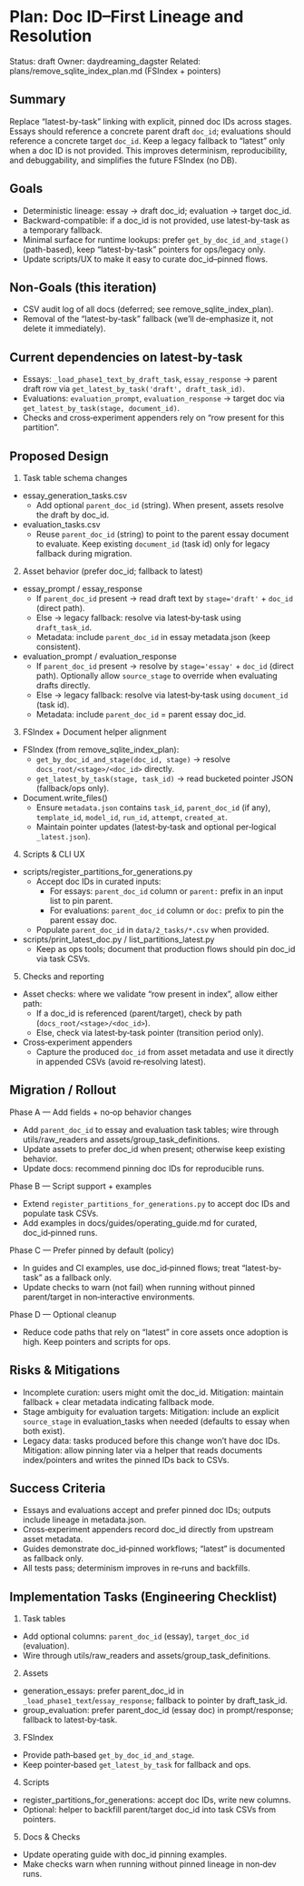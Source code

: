 # Plan: Doc ID–First Lineage and Resolution

Status: draft
Owner: daydreaming_dagster
Related: plans/remove_sqlite_index_plan.md (FSIndex + pointers)

## Summary

Replace “latest-by-task” linking with explicit, pinned doc IDs across stages. Essays should reference a concrete parent draft `doc_id`; evaluations should reference a concrete target `doc_id`. Keep a legacy fallback to “latest” only when a doc ID is not provided. This improves determinism, reproducibility, and debuggability, and simplifies the future FSIndex (no DB).

## Goals

- Deterministic lineage: essay → draft doc_id; evaluation → target doc_id.
- Backward-compatible: if a doc_id is not provided, use latest-by-task as a temporary fallback.
- Minimal surface for runtime lookups: prefer `get_by_doc_id_and_stage()` (path-based), keep “latest-by-task” pointers for ops/legacy only.
- Update scripts/UX to make it easy to curate doc_id–pinned flows.

## Non‑Goals (this iteration)

- CSV audit log of all docs (deferred; see remove_sqlite_index_plan).
- Removal of the “latest-by-task” fallback (we’ll de-emphasize it, not delete it immediately).

## Current dependencies on latest‑by‑task

- Essays: `_load_phase1_text_by_draft_task`, `essay_response` → parent draft row via `get_latest_by_task('draft', draft_task_id)`.
- Evaluations: `evaluation_prompt`, `evaluation_response` → target doc via `get_latest_by_task(stage, document_id)`.
- Checks and cross‑experiment appenders rely on “row present for this partition”.

## Proposed Design

1) Task table schema changes
- essay_generation_tasks.csv
  - Add optional `parent_doc_id` (string). When present, assets resolve the draft by doc_id.
- evaluation_tasks.csv
  - Reuse `parent_doc_id` (string) to point to the parent essay document to evaluate. Keep existing `document_id` (task id) only for legacy fallback during migration.

2) Asset behavior (prefer doc_id; fallback to latest)
- essay_prompt / essay_response
  - If `parent_doc_id` present → read draft text by `stage='draft'` + `doc_id` (direct path).
  - Else → legacy fallback: resolve via latest‑by‑task using `draft_task_id`.
  - Metadata: include `parent_doc_id` in essay metadata.json (keep consistent).
- evaluation_prompt / evaluation_response
  - If `parent_doc_id` present → resolve by `stage='essay'` + `doc_id` (direct path). Optionally allow `source_stage` to override when evaluating drafts directly.
  - Else → legacy fallback: resolve via latest‑by‑task using `document_id` (task id).
  - Metadata: include `parent_doc_id` = parent essay doc_id.

3) FSIndex + Document helper alignment
- FSIndex (from remove_sqlite_index_plan):
  - `get_by_doc_id_and_stage(doc_id, stage)` → resolve `docs_root/<stage>/<doc_id>` directly.
  - `get_latest_by_task(stage, task_id)` → read bucketed pointer JSON (fallback/ops only).
- Document.write_files()
  - Ensure `metadata.json` contains `task_id`, `parent_doc_id` (if any), `template_id`, `model_id`, `run_id`, `attempt`, `created_at`.
  - Maintain pointer updates (latest‑by‑task and optional per‑logical `_latest.json`).

4) Scripts & CLI UX
- scripts/register_partitions_for_generations.py
  - Accept doc IDs in curated inputs:
    - For essays: `parent_doc_id` column or `parent:` prefix in an input list to pin parent.
    - For evaluations: `parent_doc_id` column or `doc:` prefix to pin the parent essay doc.
  - Populate `parent_doc_id` in `data/2_tasks/*.csv` when provided.
- scripts/print_latest_doc.py / list_partitions_latest.py
  - Keep as ops tools; document that production flows should pin doc_id via task CSVs.

5) Checks and reporting
- Asset checks: where we validate “row present in index”, allow either path:
  - If a doc_id is referenced (parent/target), check by path (`docs_root/<stage>/<doc_id>`).
  - Else, check via latest‑by‑task pointer (transition period only).
- Cross‑experiment appenders
  - Capture the produced `doc_id` from asset metadata and use it directly in appended CSVs (avoid re‑resolving latest).

## Migration / Rollout

Phase A — Add fields + no‑op behavior changes
- Add `parent_doc_id` to essay and evaluation task tables; wire through utils/raw_readers and assets/group_task_definitions.
- Update assets to prefer doc_id when present; otherwise keep existing behavior.
- Update docs: recommend pinning doc IDs for reproducible runs.

Phase B — Script support + examples
- Extend `register_partitions_for_generations.py` to accept doc IDs and populate task CSVs.
- Add examples in docs/guides/operating_guide.md for curated, doc_id‑pinned runs.

Phase C — Prefer pinned by default (policy)
- In guides and CI examples, use doc_id‑pinned flows; treat “latest-by-task” as a fallback only.
- Update checks to warn (not fail) when running without pinned parent/target in non‑interactive environments.

Phase D — Optional cleanup
- Reduce code paths that rely on “latest” in core assets once adoption is high. Keep pointers and scripts for ops.

## Risks & Mitigations

- Incomplete curation: users might omit the doc_id. Mitigation: maintain fallback + clear metadata indicating fallback mode.
- Stage ambiguity for evaluation targets: Mitigation: include an explicit `source_stage` in evaluation_tasks when needed (defaults to essay when both exist).
- Legacy data: tasks produced before this change won’t have doc IDs. Mitigation: allow pinning later via a helper that reads documents index/pointers and writes the pinned IDs back to CSVs.

## Success Criteria

- Essays and evaluations accept and prefer pinned doc IDs; outputs include lineage in metadata.json.
- Cross‑experiment appenders record doc_id directly from upstream asset metadata.
- Guides demonstrate doc_id‑pinned workflows; “latest” is documented as fallback only.
- All tests pass; determinism improves in re‑runs and backfills.

## Implementation Tasks (Engineering Checklist)

1) Task tables
- Add optional columns: `parent_doc_id` (essay), `target_doc_id` (evaluation).
- Wire through utils/raw_readers and assets/group_task_definitions.

2) Assets
- generation_essays: prefer parent_doc_id in `_load_phase1_text`/`essay_response`; fallback to pointer by draft_task_id.
- group_evaluation: prefer parent_doc_id (essay doc) in prompt/response; fallback to latest‑by‑task.

3) FSIndex
- Provide path‑based `get_by_doc_id_and_stage`.
- Keep pointer‑based `get_latest_by_task` for fallback and ops.

4) Scripts
- register_partitions_for_generations: accept doc IDs, write new columns.
- Optional: helper to backfill parent/target doc_id into task CSVs from pointers.

5) Docs & Checks
- Update operating guide with doc_id pinning examples.
- Make checks warn when running without pinned lineage in non‑dev runs.
